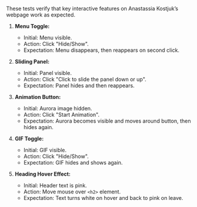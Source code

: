 These tests verify that key interactive features on Anastassia Kostjuk’s webpage work as expected.

1. **Menu Toggle:**  
   - Initial: Menu visible.  
   - Action: Click "Hide/Show".  
   - Expectation: Menu disappears, then reappears on second click.

2. **Sliding Panel:**  
   - Initial: Panel visible.  
   - Action: Click "Click to slide the panel down or up".  
   - Expectation: Panel hides and then reappears.

3. **Animation Button:**  
   - Initial: Aurora image hidden.  
   - Action: Click "Start Animation".  
   - Expectation: Aurora becomes visible and moves around button, then hides again.

4. **GIF Toggle:**  
   - Initial: GIF visible.  
   - Action: Click "Hide/Show".  
   - Expectation: GIF hides and shows again.

5. **Heading Hover Effect:**  
   - Initial: Header text is pink.  
   - Action: Move mouse over `<h2>` element.  
   - Expectation: Text turns white on hover and back to pink on leave.